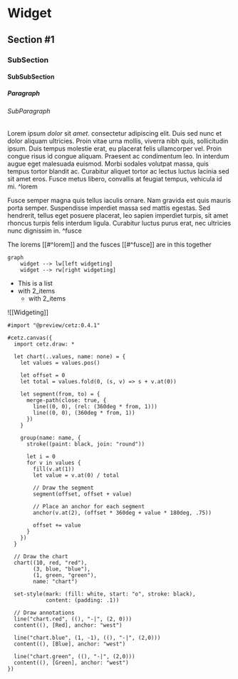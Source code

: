 # Widget

## Section #1

### SubSection

#### SubSubSection

##### Paragraph

###### SubParagraph

Lorem ipsum *dolor* sit _amet_. consectetur adipiscing elit. Duis sed nunc et dolor aliquam ultricies. Proin vitae urna mollis, viverra nibh quis, sollicitudin ipsum. Duis tempus molestie erat, eu placerat felis ullamcorper vel. Proin congue risus id congue aliquam. Praesent ac condimentum leo. In interdum augue eget malesuada euismod. Morbi sodales volutpat massa, quis tempus tortor blandit ac. Curabitur aliquet tortor ac lectus luctus lacinia sed sit amet eros. Fusce metus libero, convallis at feugiat tempus, vehicula id mi. ^lorem

Fusce semper magna quis tellus iaculis ornare. Nam gravida est quis mauris porta semper. Suspendisse imperdiet massa sed mattis egestas. Sed hendrerit, tellus eget posuere placerat, leo sapien imperdiet turpis, sit amet rhoncus turpis felis interdum ligula. Curabitur luctus purus erat, nec ultricies nunc dignissim in. ^fusce

The lorems [[#^lorem]] and the fusces [[#^fusce]] are in this together


```mermaid
graph
	widget --> lw[left widgeting]
	widget --> rw[right widgeting]
```

- This is a list
- with 2_items
    - with 2_items

![[Widgeting]]

```typst
#import "@preview/cetz:0.4.1"

#cetz.canvas({
  import cetz.draw: *

  let chart(..values, name: none) = {
    let values = values.pos()

    let offset = 0
    let total = values.fold(0, (s, v) => s + v.at(0))

    let segment(from, to) = {
      merge-path(close: true, {
        line((0, 0), (rel: (360deg * from, 1)))
        line((0, 0), (360deg * from, 1))
      })
    }

    group(name: name, {
      stroke((paint: black, join: "round"))

      let i = 0
      for v in values {
        fill(v.at(1))
        let value = v.at(0) / total

        // Draw the segment
        segment(offset, offset + value)

        // Place an anchor for each segment
        anchor(v.at(2), (offset * 360deg + value * 180deg, .75))

        offset += value
      }
    })
  }

  // Draw the chart
  chart((10, red, "red"),
        (3, blue, "blue"),
        (1, green, "green"),
        name: "chart")

  set-style(mark: (fill: white, start: "o", stroke: black),
            content: (padding: .1))

  // Draw annotations
  line("chart.red", ((), "-|", (2, 0)))
  content((), [Red], anchor: "west")

  line("chart.blue", (1, -1), ((), "-|", (2,0)))
  content((), [Blue], anchor: "west")

  line("chart.green", ((), "-|", (2,0)))
  content((), [Green], anchor: "west")
})
```
